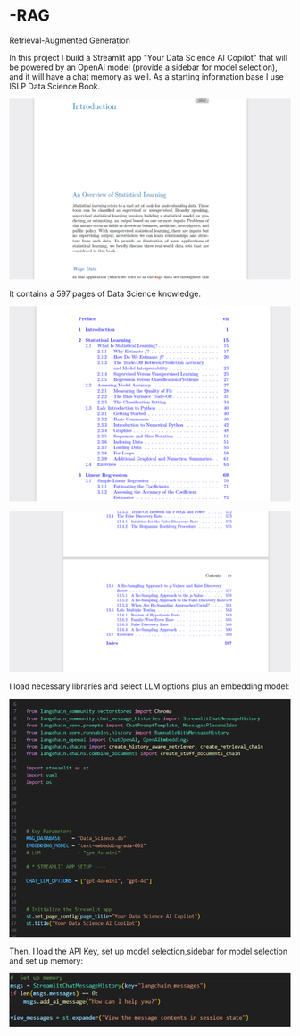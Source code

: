 # -RAG
Retrieval-Augmented Generation


In this project I build a Streamlit app "Your Data Science AI Copilot" that will be powered by an OpenAI model (provide a sidebar for model selection), and it will have a chat memory as well.
As a starting information base I use  ISLP Data Science Book.


![image alt](https://github.com/boprosv/-RAG/blob/main/Screenshot%202025-01-01%20130042.png?raw=true)


It contains a 597 pages of Data Science knowledge.

![image alt](https://github.com/boprosv/-RAG/blob/main/Screenshot%202025-01-01%20125957.png?raw=true)

![image alt](https://github.com/boprosv/-RAG/blob/main/Screenshot%202025-01-01%20130018.png?raw=true)


I load necessary libraries and select LLM options plus an embedding model:


![image alt](https://github.com/boprosv/-RAG/blob/main/Screenshot%202025-01-01%20122246.png?raw=true)

Then, I load the API Key, set up model selection,sidebar for model selection and set up memory:

![image alt](https://github.com/boprosv/-RAG/blob/main/Screenshot%202025-01-09%20160441.png?raw=true)
